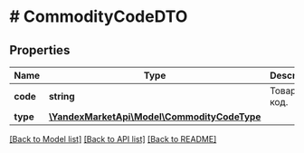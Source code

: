 # # CommodityCodeDTO

## Properties

Name | Type | Description | Notes
------------ | ------------- | ------------- | -------------
**code** | **string** | Товарный код. |
**type** | [**\YandexMarketApi\Model\CommodityCodeType**](CommodityCodeType.md) |  |

[[Back to Model list]](../../README.md#models) [[Back to API list]](../../README.md#endpoints) [[Back to README]](../../README.md)
